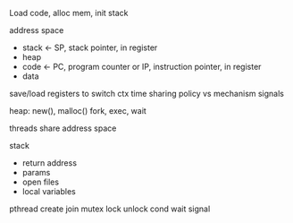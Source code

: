 ---
---
Load code, alloc mem, init stack

address space
- stack <- SP, stack pointer, in register
- heap
- code <- PC, program counter or IP, instruction pointer, in register
- data

save/load registers to switch ctx
time sharing
policy vs mechanism
signals

heap: new(), malloc()
fork, exec, wait

threads share address space

stack
- return address
- params
- open files
- local variables

pthread
create
join
mutex lock unlock
cond wait signal
